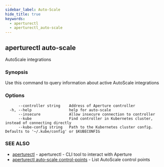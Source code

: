 ```yaml
---
sidebar_label: Auto-Scale
hide_title: true
keywords:
  - aperturectl
  - aperturectl_auto-scale
---
```


## aperturectl auto-scale

AutoScale integrations

### Synopsis

Use this command to query information about active AutoScale integrations

### Options

```
      --controller string    Address of Aperture controller
  -h, --help                 help for auto-scale
      --insecure             Allow insecure connection to controller
      --kube                 Find controller in Kubernetes cluster, instead of connecting directly
      --kube-config string   Path to the Kubernetes cluster config. Defaults to '~/.kube/config' or $KUBECONFIG
```

### SEE ALSO

- [aperturectl](/reference/aperturectl/aperturectl.md) - aperturectl - CLI tool to interact with Aperture
- [aperturectl auto-scale control-points](/reference/aperturectl/auto-scale/control-points/control-points.md) - List AutoScale control points
